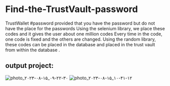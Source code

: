 # Find-the-TrustVault-password

TrustWallet #password provided that you have the password but do not have the place for the passwords
Using the selenium library, we place these codes and it gives the user about one million codes
Every time in the code, one code is fixed and the others are changed. Using the random library, these codes can be placed in the database and placed in the trust vault from within the database .

## output project:

![photo_۲۰۲۳-۰۸-۱۵_۰۹-۲۲-۳۰](https://github.com/Peyman2012/Find-the-TrustVault-password/assets/88220773/9c598523-835c-494c-9929-cc15c5fa9cdf)
![photo_۲۰۲۳-۰۸-۱۵_۱۰-۴۱-۱۲](https://github.com/Peyman2012/Find-the-TrustVault-password/assets/88220773/84c3e64c-de60-46be-8f85-8f5dcbd99573)
